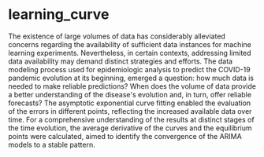 # learning_curve
The existence of large volumes of data has considerably alleviated concerns regarding the availability of sufficient data instances for machine learning experiments. Nevertheless, in certain contexts, addressing limited data availability may demand distinct strategies and efforts. The data modeling process used for epidemiologic analysis to predict the COVID-19 pandemic evolution at its beginning, emerged a question: how much data is needed to make reliable predictions? When does the volume of data provide a better understanding of the disease's evolution and, in turn, offer reliable forecasts? The asymptotic exponential curve fitting enabled the evaluation of the errors in different points, reflecting the increased available data over time. For a comprehensive understanding of the results at distinct stages of the time evolution, the average derivative of the curves and the equilibrium points were calculated, aimed to identify the convergence of the ARIMA models to a stable pattern.
